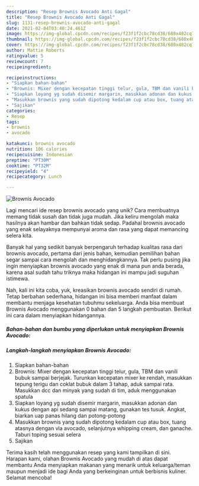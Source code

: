 ```yaml
---
description: "Resep Brownis Avocado Anti Gagal"
title: "Resep Brownis Avocado Anti Gagal"
slug: 1131-resep-brownis-avocado-anti-gagal
date: 2021-02-04T03:40:24.461Z
image: https://img-global.cpcdn.com/recipes/f23f1f2cbc78cd38/680x482cq70/brownis-avocado-foto-resep-utama.jpg
thumbnail: https://img-global.cpcdn.com/recipes/f23f1f2cbc78cd38/680x482cq70/brownis-avocado-foto-resep-utama.jpg
cover: https://img-global.cpcdn.com/recipes/f23f1f2cbc78cd38/680x482cq70/brownis-avocado-foto-resep-utama.jpg
author: Mattie Roberts
ratingvalue: 5
reviewcount: 7
recipeingredient:

recipeinstructions:
- "Siapkan bahan-bahan"
- "Brownis: Mixer dengan kecepatan tinggi telur, gula, TBM dan vanili bubuk sampai berjejak. Turunkan kecepatan mixer ke rendah, masukkan tepung terigu dan coklat bubuk dalam 3 tahap, aduk sampai rata. Masukkan dcc dan minyak yang sudah di tim, aduk menggunakan spatula"
- "Siapkan loyang yg sudah disemir margarin, masukkan adonan dan kukus dengan api sedang sampai matang, gunakan tes tusuk. Angkat, biarkan uap panas hilang dan potong-potong"
- "Masukkan brownis yang sudah dipotong kedalam cup atau box, tuang atasnya dengan vla avocado, selanjutnya whipping cream, dan ganache. Taburi toping sesuai selera"
- "Sajikan"
categories:
- Resep
tags:
- brownis
- avocado

katakunci: brownis avocado 
nutrition: 106 calories
recipecuisine: Indonesian
preptime: "PT30M"
cooktime: "PT32M"
recipeyield: "4"
recipecategory: Lunch

---
```



![Brownis Avocado](https://img-global.cpcdn.com/recipes/f23f1f2cbc78cd38/680x482cq70/brownis-avocado-foto-resep-utama.jpg)

Lagi mencari ide resep brownis avocado yang unik? Cara membuatnya memang tidak susah dan tidak juga mudah. Jika keliru mengolah maka hasilnya akan hambar dan bahkan tidak sedap. Padahal brownis avocado yang enak selayaknya mempunyai aroma dan rasa yang dapat memancing selera kita.



Banyak hal yang sedikit banyak berpengaruh terhadap kualitas rasa dari brownis avocado, pertama dari jenis bahan, kemudian pemilihan bahan segar sampai cara mengolah dan menghidangkannya. Tak perlu pusing jika ingin menyiapkan brownis avocado yang enak di mana pun anda berada, karena asal sudah tahu triknya maka hidangan ini mampu jadi suguhan istimewa.


Nah, kali ini kita coba, yuk, kreasikan brownis avocado sendiri di rumah. Tetap berbahan sederhana, hidangan ini bisa memberi manfaat dalam membantu menjaga kesehatan tubuhmu sekeluarga. Anda bisa membuat Brownis Avocado menggunakan 0 bahan dan 5 langkah pembuatan. Berikut ini cara dalam menyiapkan hidangannya.

<!--inarticleads1-->

##### Bahan-bahan dan bumbu yang diperlukan untuk menyiapkan Brownis Avocado:





<!--inarticleads2-->

##### Langkah-langkah menyiapkan Brownis Avocado:

1. Siapkan bahan-bahan
1. Brownis: Mixer dengan kecepatan tinggi telur, gula, TBM dan vanili bubuk sampai berjejak. Turunkan kecepatan mixer ke rendah, masukkan tepung terigu dan coklat bubuk dalam 3 tahap, aduk sampai rata. Masukkan dcc dan minyak yang sudah di tim, aduk menggunakan spatula
1. Siapkan loyang yg sudah disemir margarin, masukkan adonan dan kukus dengan api sedang sampai matang, gunakan tes tusuk. Angkat, biarkan uap panas hilang dan potong-potong
1. Masukkan brownis yang sudah dipotong kedalam cup atau box, tuang atasnya dengan vla avocado, selanjutnya whipping cream, dan ganache. Taburi toping sesuai selera
1. Sajikan




Terima kasih telah menggunakan resep yang kami tampilkan di sini. Harapan kami, olahan Brownis Avocado yang mudah di atas dapat membantu Anda menyiapkan makanan yang menarik untuk keluarga/teman maupun menjadi ide bagi Anda yang berkeinginan untuk berbisnis kuliner. Selamat mencoba!

